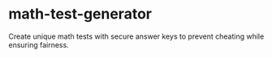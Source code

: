 # math-test-generator
Create unique math tests with secure answer keys to prevent cheating while ensuring fairness.
